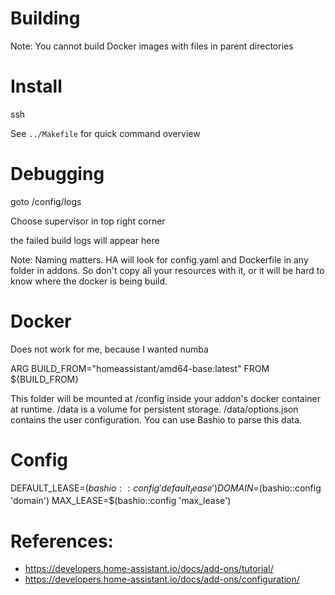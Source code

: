 
# Building

Note: You cannot build Docker images with files in parent directories

# Install

ssh

See `../Makefile` for quick command overview


# Debugging

goto /config/logs

Choose supervisor in top right corner

the failed build logs will appear here

Note: Naming matters. HA will look for config.yaml and Dockerfile in any folder in addons. So don't copy all your resources with it, or it will be hard to know where the docker is being build.

# Docker

Does not work for me, because I wanted numba

ARG BUILD_FROM="homeassistant/amd64-base:latest"
FROM ${BUILD_FROM}


This folder will be mounted at /config inside your addon's docker container at runtime.
/data is a volume for persistent storage.
/data/options.json contains the user configuration. You can use Bashio to parse this data.


# Config

DEFAULT_LEASE=$(bashio::config 'default_lease')
DOMAIN=$(bashio::config 'domain')
MAX_LEASE=$(bashio::config 'max_lease')


# References:

- https://developers.home-assistant.io/docs/add-ons/tutorial/
- https://developers.home-assistant.io/docs/add-ons/configuration/
